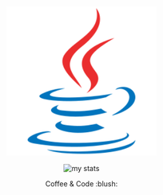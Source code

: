 <div align="center">
  <p>   
    <a href="https://www.java.com" target="_blank" rel="noreferrer"> 
      <img src="https://raw.githubusercontent.com/devicons/devicon/master/icons/java/java-original.svg" alt="java" width="300" height="300"/>
    </a> 
  </p>
  <img class="github-stats" alt="my stats" src="https://github-readme-stats.vercel.app/api/top-langs/?username=hhjfdkl&langs_count=20&layout=compact"/>  

  <div>
    <p></p>
    <p>Coffee & Code :blush:</p>
  </div>
</div>
